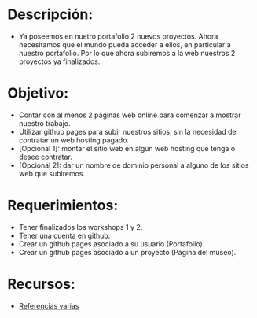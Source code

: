 # Descripción:

* Ya poseemos en nuetro portafolio 2 nuevos proyectos. Ahora necesitamos que el mundo pueda acceder a ellos, en particular a nuestro portafolio. Por lo que ahora subiremos a la web nuestros 2 proyectos ya finalizados.

# Objetivo:

* Contar con al menos 2 páginas web online para comenzar a mostrar nuestro trabajo.
* Utilizar github pages para subir nuestros sitios, sin la necesidad de contratar un web hosting pagado.
* [Opcional 1]: montar el sitio web en algún web hosting que tenga o desee contratar.
* [Opcional 2]: dar un nombre de dominio personal a alguno de los sitios web que subiremos.

# Requerimientos:

* Tener finalizados los workshops 1 y 2.
* Tener una cuenta en github.
* Crear un github pages asociado a su usuario (Portafolio).
* Crear un github pages asociado a un proyecto (Página del museo).


# Recursos:
* [Referencias varias](<>)